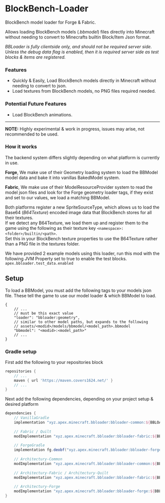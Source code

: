 # BlockBench-Loader

BlockBench model loader for Forge & Fabric.

Allows loading BlockBench models (_.bbmodel_) files directly into Minecraft without needing to convert to Minecrafts builtin Block/Item Json format.

_BBLoader is fully clientside only, and should not be required server side._ 
<br>_Unless the debug data flag is enabled, then it is required server side as test blocks & items are registered._

### Features
- Quickly & Easily, Load BlockBench models directly in Minecraft without needing to convert to json.
- Load textures from BlockBench models, no PNG files required needed.

### Potential Future Features
- Load BlockBench animations.

---

**NOTE:** Highly experimental & work in progress, issues may arise, not recommended to be used.

### How it works

The backend system differs slightly depending on what platform is currently in use.

**Forge**, We make use of their Geometry loading system to load the BBModel model data and bake it into vanillas BakedModel system.

**Fabric**, We make use of their ModelResourceProvider system to read the model json files and look for the Forge geometry loader tags, if they exist and set to our values, we load a matching BBModel.

Both platforms register a new SpriteSourceType, which allows us to load the Base64 (_B64Texture_) encoded image data that BlockBench stores for all their textures.
<br>If we detect any B64Texture, we load them up and register them to the game using the following as their texture key
`<namespace>:<folder>/builtin/<path>`.<br>
Set this in your BlockBench texture properties to use the B64Texture rather than a PNG file in the textures folder. 

We have provided 2 example models using this loader, run this mod with the following JVM Property set to true to enable the test blocks.
<br>`apex.bbloader.test_data.enabled`

## Setup
To load a BBModel, you must add the following tags to your models json file. These tell the game to use our model loader & which BBModel to load.
```json5
{
    // ...
    // must be this exact value
    "loader": "bbloader:geometry",
    // similar to other model paths, but expands to the following
    // assets/<modid>/models/bbmodel/<model_path>.bbmodel
    "bbmodel": "<modid>:<model_path>"
    // ...
}
```

### Gradle setup
First add the following to your repositories block
```groovy
repositories {
    // ...
    maven { url 'https://maven.covers1624.net/' }
    // ...
}
```

Next add the following dependencies, depending on your project setup & desired platform
```groovy
dependencies {
    // VanillaGradle
    implementation "xyz.apex.minecraft.bbloader:bbloader-common:${BBLOADER_VERSION}+${MINECRAFT_VERSION}"
    
    // Fabric / Quilt
    modImplementation "xyz.apex.minecraft.bbloader:bbloader-fabric:${BBLOADER_VERSION}+${MINECRAFT_VERSION}"
    
    // ForgeGradle
    implementation fg.deobf("xyz.apex.minecraft.bbloader:bbloader-forge:${BBLOADER_VERSION}+${MINECRAFT_VERSION}")
    
    // Architectury-Common
    modImplementation "xyz.apex.minecraft.bbloader:bbloader-common:${BBLOADER_VERSION}+${MINECRAFT_VERSION}"
    
    // Architectury-Fabric / Architectury-Quilt
    modImplementation "xyz.apex.minecraft.bbloader:bbloader-fabric:${BBLOADER_VERSION}+${MINECRAFT_VERSION}"
    
    // Architectury-Forge
    modImplementation "xyz.apex.minecraft.bbloader:bbloader-forge:${BBLOADER_VERSION}+${MINECRAFT_VERSION}"
}
```
